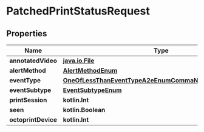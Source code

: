 
# PatchedPrintStatusRequest

## Properties
Name | Type | Description | Notes
------------ | ------------- | ------------- | -------------
**annotatedVideo** | [**java.io.File**](java.io.File.md) |  |  [optional]
**alertMethod** | [**AlertMethodEnum**](AlertMethodEnum.md) |  |  [optional]
**eventType** | [**OneOfLessThanEventTypeA2eEnumCommaNullEnumGreaterThan**](OneOfLessThanEventTypeA2eEnumCommaNullEnumGreaterThan.md) |  |  [optional]
**eventSubtype** | [**EventSubtypeEnum**](EventSubtypeEnum.md) |  |  [optional]
**printSession** | **kotlin.Int** |  |  [optional]
**seen** | **kotlin.Boolean** |  |  [optional]
**octoprintDevice** | **kotlin.Int** |  |  [optional]



